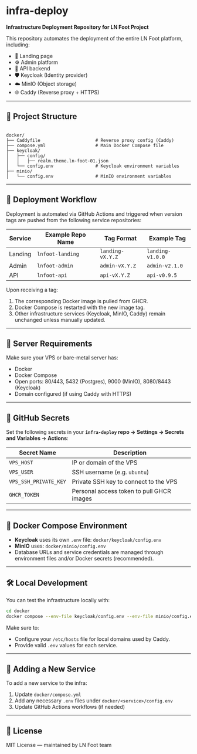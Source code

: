 # infra-deploy

**Infrastructure Deployment Repository for LN Foot Project**

This repository automates the deployment of the entire LN Foot platform, including:

- 🧩 Landing page
- ⚙️ Admin platform
- 🔌 API backend
- 🛡 Keycloak (Identity provider)
- ☁️ MinIO (Object storage)
- 🌐 Caddy (Reverse proxy + HTTPS)

---

## 📁 Project Structure

```

docker/
├── Caddyfile                     # Reverse proxy config (Caddy)
├── compose.yml                   # Main Docker Compose file
├── keycloak/
│   ├── config/
│   │   ├── realm.theme.ln-foot-01.json
│   └── config.env                # Keycloak environment variables
├── minio/
│   └── config.env                # MinIO environment variables

````

---

## 🚀 Deployment Workflow

Deployment is automated via GitHub Actions and triggered when version tags are pushed from the following service repositories:

| Service | Example Repo Name      | Tag Format           | Example Tag       |
|---------|------------------------|----------------------|-------------------|
| Landing | `lnfoot-landing`       | `landing-vX.Y.Z`     | `landing-v1.0.0`  |
| Admin   | `lnfoot-admin`         | `admin-vX.Y.Z`       | `admin-v2.1.0`    |
| API     | `lnfoot-api`           | `api-vX.Y.Z`         | `api-v0.9.5`      |

Upon receiving a tag:
1. The corresponding Docker image is pulled from GHCR.
2. Docker Compose is restarted with the new image tag.
3. Other infrastructure services (Keycloak, MinIO, Caddy) remain unchanged unless manually updated.

---

## 🔧 Server Requirements

Make sure your VPS or bare-metal server has:

- Docker
- Docker Compose
- Open ports: 80/443, 5432 (Postgres), 9000 (MinIO), 8080/8443 (Keycloak)
- Domain configured (if using Caddy with HTTPS)

---

## 🔐 GitHub Secrets

Set the following secrets in your **`infra-deploy` repo → Settings → Secrets and Variables → Actions**:

| Secret Name           | Description                                 |
|-----------------------|---------------------------------------------|
| `VPS_HOST`            | IP or domain of the VPS                     |
| `VPS_USER`            | SSH username (e.g. `ubuntu`)                |
| `VPS_SSH_PRIVATE_KEY` | Private SSH key to connect to the VPS       |
| `GHCR_TOKEN`          | Personal access token to pull GHCR images   |

---

## 📜 Docker Compose Environment

- **Keycloak** uses its own `.env` file: `docker/keycloak/config.env`
- **MinIO** uses: `docker/minio/config.env`
- Database URLs and service credentials are managed through environment files and/or Docker secrets (recommended).

---

## 🛠 Local Development

You can test the infrastructure locally with:

```bash
cd docker
docker compose --env-file keycloak/config.env --env-file minio/config.env up -d
````

Make sure to:

* Configure your `/etc/hosts` file for local domains used by Caddy.
* Provide valid `.env` values for each service.

---

## 🧩 Adding a New Service

To add a new service to the infra:

1. Update `docker/compose.yml`
2. Add any necessary `.env` files under `docker/<service>/config.env`
3. Update GitHub Actions workflows (if needed)

---

## 📄 License

MIT License — maintained by LN Foot team

```
